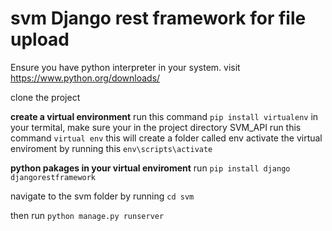 # svm Django rest framework for file upload
Ensure you have python interpreter in your system. visit https://www.python.org/downloads/ 

clone the project

**create a virtual environment**
run this command ```pip install virtualenv``` in your termital, make sure your in the project directory SVM_API
run this command  ```virtual env``` this will create a folder called env
activate the virtual enviroment by running this ```env\scripts\activate```

**python pakages in your virtual enviroment**
run ```pip install django djangorestframework```

navigate to the svm folder by running ```cd svm```

then run ```python manage.py runserver```

